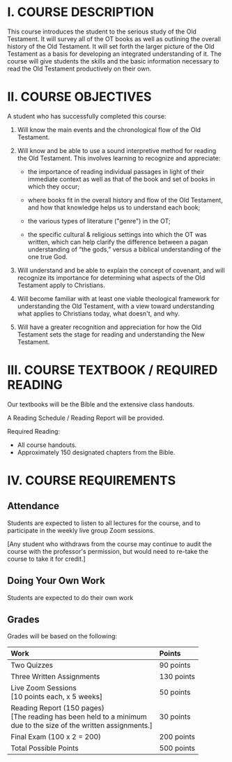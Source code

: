 # I. COURSE DESCRIPTION

This course introduces the student to the serious study of the Old Testament. It will survey all of the OT books as well as outlining the overall history of the Old Testament. It will set forth the larger picture of the Old Testament as a basis for developing an integrated understanding of it. The course will give students the skills and the basic information necessary to read the Old Testament productively on their own.

# II. COURSE OBJECTIVES

A student who has successfully completed this course:

1. Will know the main events and the chronological flow of the Old Testament.

2. Will know and be able to use a sound interpretive method for reading the Old Testament. This involves learning to recognize and appreciate:

   * the importance of reading individual passages in light of their immediate context as well as that of the book and set of books in which they occur;

   * where books fit in the overall history and flow of the Old Testament, and how that knowledge helps us to understand each book;

   * the various types of literature ("genre") in the OT;

   * the specific cultural & religious settings into which the OT was written, which can help clarify the difference between a pagan understanding of “the gods,” versus a biblical understanding of the one true God.

3. Will understand and be able to explain the concept of covenant, and will recognize its importance for determining what aspects of the Old Testament apply to Christians.

4. Will become familiar with at least one viable theological framework for understanding the Old Testament, with a view toward understanding what applies to Christians today, what doesn't, and why.

5. Will have a greater recognition and appreciation for how the Old Testament sets the stage for reading and understanding the New Testament.

# III. COURSE TEXTBOOK / REQUIRED READING

Our textbooks will be the Bible and the extensive class handouts.

A Reading Schedule / Reading Report will be provided.

Required Reading:

  * All course handouts.
  * Approximately 150 designated chapters from the Bible.

# IV. COURSE REQUIREMENTS

## Attendance

Students are expected to listen to all lectures for the course, and to participate in the weekly live group Zoom sessions.

[Any student who withdraws from the course may continue to audit the course with the professor's permission, but would need to re-take the course to take it for credit.]

## Doing Your Own Work

Students are expected to do their own work

## Grades

Grades will be based on the following:

Work | Points
:--- | :---
Two Quizzes | 90 points
Three Written Assignments | 130 points
Live Zoom Sessions<br/>[10 points each, x 5 weeks] | 50 points
Reading Report (150 pages)<br/>[The reading has been held to a minimum<br/> due to the size of the written assignments.] | 30 points
Final Exam (100 x 2 = 200) | 200 points
Total Possible Points | 500 points
